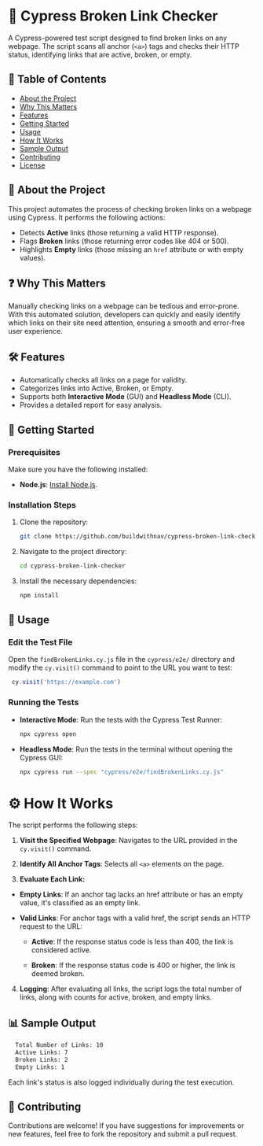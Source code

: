 # 🔗 Cypress Broken Link Checker

A Cypress-powered test script designed to find broken links on any webpage. The script scans all anchor (`<a>`) tags and checks their HTTP status, identifying links that are active, broken, or empty.

## 📖 Table of Contents
- [About the Project](#about-the-project)
- [Why This Matters](#why-this-matters)
- [Features](#features)
- [Getting Started](#getting-started)
- [Usage](#usage)
- [How It Works](#how-it-works)
- [Sample Output](#sample-output)
- [Contributing](#contributing)
- [License](#license)

## 📌 About the Project

This project automates the process of checking broken links on a webpage using Cypress. It performs the following actions:
- Detects **Active** links (those returning a valid HTTP response).
- Flags **Broken** links (those returning error codes like 404 or 500).
- Highlights **Empty** links (those missing an `href` attribute or with empty values).

## ❓ Why This Matters

Manually checking links on a webpage can be tedious and error-prone. With this automated solution, developers can quickly and easily identify which links on their site need attention, ensuring a smooth and error-free user experience.

## 🛠️ Features
- Automatically checks all links on a page for validity.
- Categorizes links into Active, Broken, or Empty.
- Supports both **Interactive Mode** (GUI) and **Headless Mode** (CLI).
- Provides a detailed report for easy analysis.

## 🚀 Getting Started

### Prerequisites
Make sure you have the following installed:
- **Node.js**: [Install Node.js](https://nodejs.org/).

### Installation Steps
1. Clone the repository:
   ```bash
   git clone https://github.com/buildwithnav/cypress-broken-link-checker.git
2. Navigate to the project directory:
   ```bash
   cd cypress-broken-link-checker
3. Install the necessary dependencies:
   ```bash
   npm install
   ```

## 🧪 Usage
### Edit the Test File
Open the `findBrokenLinks.cy.js` file in the `cypress/e2e/` directory and modify the `cy.visit()` command to point to the URL you want to test:
  ```javascript
   cy.visit('https://example.com')
  ```

### Running the Tests

- **Interactive Mode**: Run the tests with the Cypress Test Runner:

   ```bash
   npx cypress open

   
- **Headless Mode**: Run the tests in the terminal without opening the Cypress GUI:

  ```bash
  npx cypress run --spec "cypress/e2e/findBrokenLinks.cy.js"

# ⚙️ How It Works
The script performs the following steps:​

  1. **Visit the Specified Webpage​**: Navigates to the URL provided in the `cy.visit()` command.

  2. **Identify All Anchor Tags​**: Selects all `<a>` elements on the page.

  3. **Evaluate Each Link:**

- **Empty Links**: If an anchor tag lacks an href attribute or has an empty value, it's classified as an empty link.​

- **Valid Links**: For anchor tags with a valid href, the script sends an HTTP request to the URL:

  - **Active**: If the response status code is less than 400, the link is considered active.

  - **Broken**: If the response status code is 400 or higher, the link is deemed broken.

4. **Logging**: After evaluating all links, the script logs the total number of links, along with counts for active, broken, and empty links.​

## 📊 Sample Output
  ```bash
    Total Number of Links: 10
    Active Links: 7
    Broken Links: 2
    Empty Links: 1
  ```

Each link's status is also logged individually during the test execution.

## 🤝 Contributing
Contributions are welcome! If you have suggestions for improvements or new features, feel free to fork the repository and submit a pull request.
